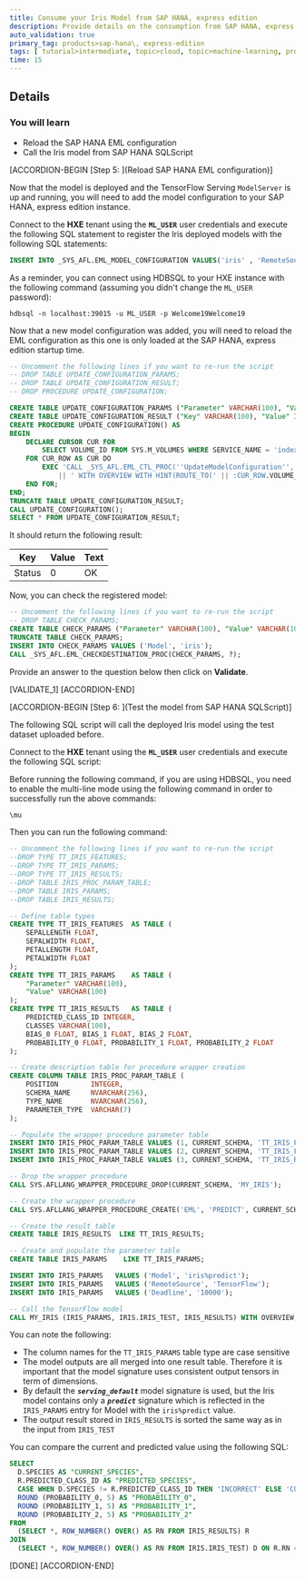 ```yaml
---
title: Consume your Iris Model from SAP HANA, express edition
description: Provide details on the consumption from SAP HANA, express edition of the model trained using Amazon SageMaker, then deployed in Amazon ECS with the TensorFlow Serving Docker image.
auto_validation: true
primary_tag: products>sap-hana\, express-edition
tags: [ tutorial>intermediate, topic>cloud, topic>machine-learning, products>sap-hana\, express-edition, products>sap-hana ]
time: 15
---
```


## Details
### You will learn
 - Reload the SAP HANA EML configuration
 - Call the Iris model from SAP HANA SQLScript

[ACCORDION-BEGIN [Step 5: ](Reload SAP HANA EML configuration)]

Now that the model is deployed and the TensorFlow Serving `ModelServer` is up and running, you will need to add the model configuration to your SAP HANA, express edition instance.

Connect to the **HXE** tenant using the **`ML_USER`** user credentials and execute the following SQL statement to register the Iris deployed models with the following SQL statements:

```SQL
INSERT INTO _SYS_AFL.EML_MODEL_CONFIGURATION VALUES('iris' , 'RemoteSource', 'TensorFlow');
```

As a reminder, you can connect using HDBSQL to your HXE instance with the following command (assuming you didn't change the `ML_USER` password):

```shell
hdbsql -n localhost:39015 -u ML_USER -p Welcome19Welcome19
```

Now that a new model configuration was added, you will need to reload the EML configuration as this one is only loaded at the SAP HANA, express edition startup time.

```SQL
-- Uncomment the following lines if you want to re-run the script
-- DROP TABLE UPDATE_CONFIGURATION_PARAMS;
-- DROP TABLE UPDATE_CONFIGURATION_RESULT;
-- DROP PROCEDURE UPDATE_CONFIGURATION;

CREATE TABLE UPDATE_CONFIGURATION_PARAMS ("Parameter" VARCHAR(100), "Value" VARCHAR(100));
CREATE TABLE UPDATE_CONFIGURATION_RESULT ("Key" VARCHAR(100), "Value" INTEGER, "Text" VARCHAR(100));
CREATE PROCEDURE UPDATE_CONFIGURATION() AS
BEGIN
    DECLARE CURSOR CUR FOR
        SELECT VOLUME_ID FROM SYS.M_VOLUMES WHERE SERVICE_NAME = 'indexserver';
    FOR CUR_ROW AS CUR DO
        EXEC 'CALL _SYS_AFL.EML_CTL_PROC(''UpdateModelConfiguration'', UPDATE_CONFIGURATION_PARAMS, UPDATE_CONFIGURATION_RESULT)'
            || ' WITH OVERVIEW WITH HINT(ROUTE_TO(' || :CUR_ROW.VOLUME_ID || '))';
    END FOR;
END;
TRUNCATE TABLE UPDATE_CONFIGURATION_RESULT;
CALL UPDATE_CONFIGURATION();
SELECT * FROM UPDATE_CONFIGURATION_RESULT;
```

It should return the following result:

|    Key | Value |  Text |
|--------|-------|-------|
| Status |     0 |    OK |

Now, you can check the registered model:

```SQL
-- Uncomment the following lines if you want to re-run the script
-- DROP TABLE CHECK_PARAMS;
CREATE TABLE CHECK_PARAMS ("Parameter" VARCHAR(100), "Value" VARCHAR(100));
TRUNCATE TABLE CHECK_PARAMS;
INSERT INTO CHECK_PARAMS VALUES ('Model', 'iris');
CALL _SYS_AFL.EML_CHECKDESTINATION_PROC(CHECK_PARAMS, ?);
```

Provide an answer to the question below then click on **Validate**.

[VALIDATE_1]
[ACCORDION-END]

[ACCORDION-BEGIN [Step 6: ](Test the model from SAP HANA SQLScript)]

The following SQL script will call the deployed Iris model using the test dataset uploaded before.

Connect to the **HXE** tenant using the **`ML_USER`** user credentials and execute the following SQL script:

Before running the following command, if you are using HDBSQL, you need to enable the multi-line mode using the following command in order to successfully run the above commands:

```sql
\mu
```

Then you can run the following command:

```SQL
-- Uncomment the following lines if you want to re-run the script
--DROP TYPE TT_IRIS_FEATURES;
--DROP TYPE TT_IRIS_PARAMS;
--DROP TYPE TT_IRIS_RESULTS;
--DROP TABLE IRIS_PROC_PARAM_TABLE;
--DROP TABLE IRIS_PARAMS;
--DROP TABLE IRIS_RESULTS;

-- Define table types
CREATE TYPE TT_IRIS_FEATURES  AS TABLE (
	SEPALLENGTH FLOAT,
	SEPALWIDTH FLOAT,
	PETALLENGTH FLOAT,
	PETALWIDTH FLOAT
);
CREATE TYPE TT_IRIS_PARAMS    AS TABLE (
	"Parameter" VARCHAR(100),
	"Value" VARCHAR(100)
);
CREATE TYPE TT_IRIS_RESULTS   AS TABLE (
	PREDICTED_CLASS_ID INTEGER,
	CLASSES VARCHAR(100),
	BIAS_0 FLOAT, BIAS_1 FLOAT, BIAS_2 FLOAT,
	PROBABILITY_0 FLOAT, PROBABILITY_1 FLOAT, PROBABILITY_2 FLOAT
);

-- Create description table for procedure wrapper creation
CREATE COLUMN TABLE IRIS_PROC_PARAM_TABLE (
    POSITION        INTEGER,
    SCHEMA_NAME     NVARCHAR(256),
    TYPE_NAME       NVARCHAR(256),
    PARAMETER_TYPE  VARCHAR(7)
);

-- Populate the wrapper procedure parameter table
INSERT INTO IRIS_PROC_PARAM_TABLE VALUES (1, CURRENT_SCHEMA, 'TT_IRIS_PARAMS'    , 'in');
INSERT INTO IRIS_PROC_PARAM_TABLE VALUES (2, CURRENT_SCHEMA, 'TT_IRIS_FEATURES'  , 'in');
INSERT INTO IRIS_PROC_PARAM_TABLE VALUES (3, CURRENT_SCHEMA, 'TT_IRIS_RESULTS'   , 'out');

-- Drop the wrapper procedure
CALL SYS.AFLLANG_WRAPPER_PROCEDURE_DROP(CURRENT_SCHEMA, 'MY_IRIS');

-- Create the wrapper procedure
CALL SYS.AFLLANG_WRAPPER_PROCEDURE_CREATE('EML', 'PREDICT', CURRENT_SCHEMA, 'MY_IRIS', IRIS_PROC_PARAM_TABLE);

-- Create the result table
CREATE TABLE IRIS_RESULTS  LIKE TT_IRIS_RESULTS;

-- Create and populate the parameter table
CREATE TABLE IRIS_PARAMS    LIKE TT_IRIS_PARAMS;

INSERT INTO IRIS_PARAMS   VALUES ('Model', 'iris%predict');
INSERT INTO IRIS_PARAMS   VALUES ('RemoteSource', 'TensorFlow');
INSERT INTO IRIS_PARAMS   VALUES ('Deadline', '10000');

-- Call the TensorFlow model
CALL MY_IRIS (IRIS_PARAMS, IRIS.IRIS_TEST, IRIS_RESULTS) WITH OVERVIEW;
```

You can note the following:

- The column names for the `TT_IRIS_PARAMS` table type are case sensitive
- The model outputs are all merged into one result table. Therefore it is important that the model signature uses consistent output tensors in term of dimensions.
 - By default the ***`serving_default`*** model signature is used, but the Iris model contains only a ***`predict`*** signature which is reflected in the `IRIS_PARAMS` entry for Model with the `iris%predict` value.
 - The output result stored in `IRIS_RESULTS` is sorted the same way as in the input from `IRIS_TEST`

You can compare the current and predicted value using the following SQL:

```SQL
SELECT
  D.SPECIES AS "CURRENT_SPECIES",
  R.PREDICTED_CLASS_ID AS "PREDICTED_SPECIES",
  CASE WHEN D.SPECIES != R.PREDICTED_CLASS_ID THEN 'INCORRECT' ELSE 'CORRECT' END AS "STATUS",
  ROUND (PROBABILITY_0, 5) AS "PROBABILITY_0",
  ROUND (PROBABILITY_1, 5) AS "PROBABILITY_1",
  ROUND (PROBABILITY_2, 5) AS "PROBABILITY_2"
FROM
  (SELECT *, ROW_NUMBER() OVER() AS RN FROM IRIS_RESULTS) R
JOIN
  (SELECT *, ROW_NUMBER() OVER() AS RN FROM IRIS.IRIS_TEST) D ON R.RN = D.RN;
```  

[DONE]
[ACCORDION-END]
